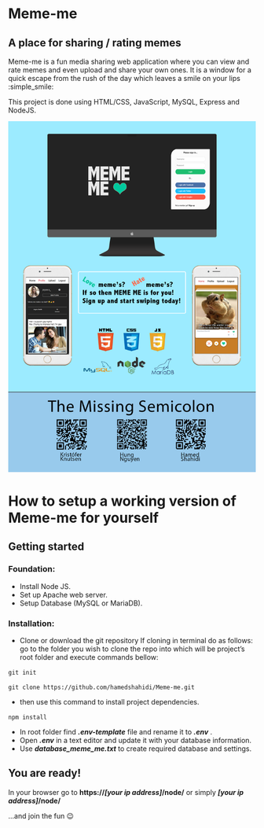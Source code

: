 # Meme-me 
## A place for sharing / rating memes

Meme-me is a fun media sharing web application where you can view and rate memes and even upload and share your own ones. It is a window for a quick escape from the rush of the day which leaves a smile on your lips :simple_smile:

This project is done using HTML/CSS, JavaScript, MySQL, Express and NodeJS.

![Poster of Meme-me](https://github.com/hamedshahidi/Meme-me/raw/master/poster_meme_me.png
)
# How to setup a working version of Meme-me for yourself
## Getting started


### Foundation:

- Install Node JS.
- Set up Apache web server.
- Setup Database (MySQL or MariaDB).


### Installation:
- Clone or download the git repository
If cloning in terminal do as follows:
go to the folder you wish to clone the repo into which will be project’s root
folder and execute commands bellow:

 ```
 git init
 ```

 ```
 git clone https://github.com/hamedshahidi/Meme-me.git
 ```
 - then use this command to install project dependencies.
 ```
 npm install
 ```
- In root folder find  **_.env-template_** file and rename it to  **_.env_** .
- Open  **_.env_**  in a text editor and update it with your database information.
- Use **_database_meme_me.txt_** to create required database and settings.


## You are ready!

In your browser go to
**https://_[your ip address]_/node/** or simply **_[your ip address]_/node/**

...and join the fun :wink:
 












